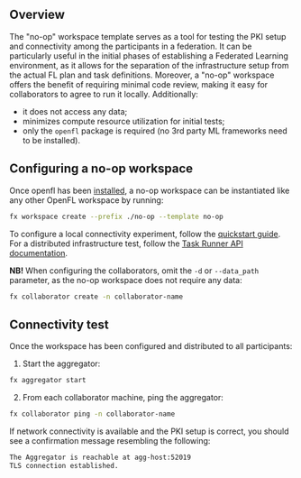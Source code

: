 ## Overview
The "no-op" workspace template serves as a tool for testing the PKI setup and connectivity among the participants in a federation. It can be particularly useful in the initial phases of establishing a Federated Learning environment, as it allows for the separation of the infrastructure setup from the actual FL plan and task definitions. Moreover, a "no-op" workspace offers the benefit of requiring minimal code review, making it easy for collaborators to agree to run it locally. Additionally:
* it does not access any data;
* minimizes compute resource utilization for initial tests;
* only the `openfl` package is required (no 3rd party ML frameworks need to be installed).

## Configuring a no-op workspace
Once openfl has been [installed](https://openfl.readthedocs.io/en/latest/installation.html), a no-op workspace can be instantiated like any other OpenFL workspace by running:
```bash
fx workspace create --prefix ./no-op --template no-op
```

To configure a local connectivity experiment, follow the [quickstart guide](https://openfl.readthedocs.io/en/latest/tutorials/taskrunner.html). For a distributed infrastructure test, follow the [Task Runner API documentation](https://openfl.readthedocs.io/en/latest/about/features_index/taskrunner.html#bare-metal-approach).

**NB!** When configuring the collaborators, omit the `-d` or `--data_path` parameter, as the no-op workspace does not require any data:
```bash
fx collaborator create -n collaborator-name
```

## Connectivity test
Once the workspace has been configured and distributed to all participants:
1. Start the aggregator:
```bash
fx aggregator start
```

2. From each collaborator machine, ping the aggregator:
```bash
fx collaborator ping -n collaborator-name
```

If network connectivity is available and the PKI setup is correct, you should see a confirmation message resembling the following:
```bash
The Aggregator is reachable at agg-host:52019
TLS connection established.
```